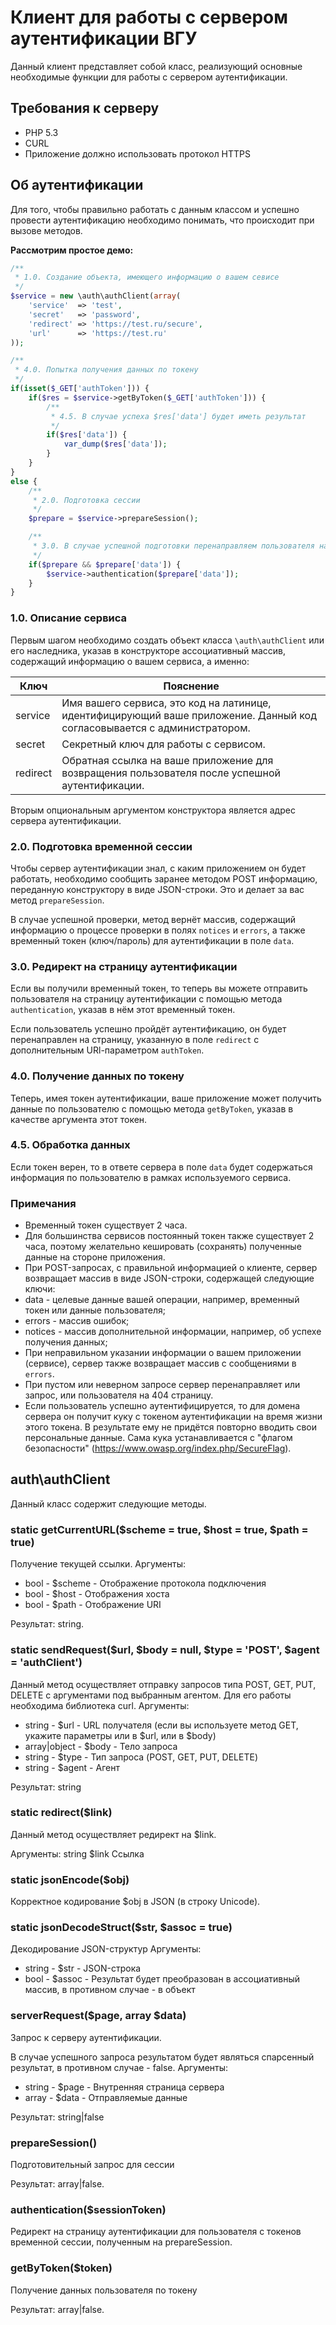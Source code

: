 ﻿# Клиент для работы с сервером аутентификации ВГУ #

Данный клиент представляет собой класс, реализующий основные необходимые функции для работы с сервером аутентификации.

## Требования к серверу ##

* PHP 5.3
* CURL
* Приложение должно использовать протокол HTTPS

## Об аутентификации ##

Для того, чтобы правильно работать с данным классом и успешно провести аутентификацию необходимо понимать, что происходит при вызове методов.

**Рассмотрим простое демо:**
~~~~php
/**
 * 1.0. Создание объекта, имеющего информацию о вашем севисе
 */
$service = new \auth\authClient(array(
    'service'  => 'test',
    'secret'   => 'password',
    'redirect' => 'https://test.ru/secure',
    'url'      => 'https://test.ru'
));

/**
 * 4.0. Попытка получения данных по токену
 */
if(isset($_GET['authToken'])) {
    if($res = $service->getByToken($_GET['authToken'])) {
        /**
         * 4.5. В случае успеха $res['data'] будет иметь результат
         */
        if($res['data']) {
            var_dump($res['data']);
        }
    }
}
else {
    /**
     * 2.0. Подготовка сессии
     */
    $prepare = $service->prepareSession();

    /**
     * 3.0. В случае успешной подготовки перенаправляем пользователя на страницу аутентификации
     */
    if($prepare && $prepare['data']) {
        $service->authentication($prepare['data']);
    }
}
~~~~

### 1.0. Описание сервиса ###

Первым шагом необходимо создать объект класса `\auth\authClient` или его наследника, указав в конструкторе ассоциативный массив,
содержащий информацию о вашем сервиса, а именно:

Ключ     | Пояснение
-------- | -----------------------------------------------------------------------------------------------------------------------------
service  | Имя вашего сервиса, это код на латинице, идентифицирующий ваше приложение. Данный код согласовывается с администратором.
secret   | Секретный ключ для работы с сервисом.
redirect | Обратная ссылка на ваше приложение для возвращения пользователя после успешной аутентификации.

Вторым опциональным аргументом конструктора является адрес сервера аутентификации.

### 2.0. Подготовка временной сессии ###

Чтобы сервер аутентификации знал, с каким приложением он будет работать, необходимо сообщить заранее методом POST информацию, переданную конструктору в виде JSON-строки. 
Это и делает за вас метод `prepareSession`.

В случае успешной проверки, метод вернёт массив, содержащий информацию о процессе проверки в полях `notices` и `errors`,
а также временный токен (ключ/пароль) для аутентификации в поле `data`.

### 3.0. Редирект на страницу аутентификации ###

Если вы получили временный токен, то теперь вы можете отправить пользователя на страницу аутентификации с помощью метода `authentication`, указав в нём этот временный токен.

Если пользователь успешно пройдёт аутентификацию, он будет перенаправлен на страницу, указанную в поле `redirect` с дополнительным URl-параметром `authToken`.

### 4.0. Получение данных по токену ###

Теперь, имея токен аутентификации, ваше приложение может получить данные по пользователю с помощью метода `getByToken`, указав в качестве аргумента этот токен.

### 4.5. Обработка данных ###

Если токен верен, то в ответе сервера в поле `data` будет содержаться информация по пользователю в рамках используемого сервиса.

### Примечания ###

* Временный токен существует 2 часа.
* Для большинства сервисов постоянный токен также существует 2 часа, поэтому желательно кешировать (сохранять) полученные данные на стороне приложения.
* При POST-запросах, с правильной информацией о клиенте, сервер возвращает массив в виде JSON-строки, содержащей следующие ключи:
 * data    - целевые данные вашей операции, например, временный токен или данные пользователя;
 * errors  - массив ошибок;
 * notices - массив дополнительной информации, например, об успехе получения данных;
* При неправильном указании информации о вашем приложении (сервисе), сервер также возвращает массив с сообщениями в `errors`.
* При пустом или неверном запросе сервер перенаправляет или запрос, или пользователя на 404 страницу.
* Если пользователь успешно аутентифицируется, то для домена сервера он получит куку с токеном аутентификации на время жизни этого токена. В результате ему не придётся повторно вводить свои персональные данные. Сама кука устанавливается с "флагом безопасности" (https://www.owasp.org/index.php/SecureFlag).

## auth\authClient ##

Данный класс содержит следующие методы.

### static getCurrentURL($scheme = true, $host = true, $path = true) ###

Получение текущей ссылки. 
Аргументы:

* bool - $scheme - Отображение протокола подключения
* bool - $host   - Отображения хоста
* bool - $path   - Отображение URI

Результат: string.

### static sendRequest($url, $body = null, $type = 'POST', $agent = 'authClient') ###

Данный метод осуществляет отправку запросов типа POST, GET, PUT, DELETE с аргументами под выбранным агентом. 
Для его работы необходима библиотека curl. 
Аргументы:

* string       - $url   - URL получателя (если вы используете метод GET, укажите параметры или в $url, или в $body)
* array|object - $body  - Тело запроса
* string       - $type  - Тип запроса (POST, GET, PUT, DELETE)
* string       - $agent - Агент

Результат: string

### static redirect($link) ###

Данный метод осуществляет редирект на $link.

Аргументы: string $link Ссылка

### static jsonEncode($obj) ###

Корректное кодирование $obj в JSON (в строку Unicode).

### static jsonDecodeStruct($str, $assoc = true) ###

Декодирование JSON-структур
Аргументы: 

* string - $str   - JSON-строка
* bool   - $assoc - Результат будет преобразован в ассоциативный массив, в противном случае - в объект

### serverRequest($page, array $data) ###

Запрос к серверу аутентификации.

В случае успешного запроса результатом будет являться спарсенный результат, в противном случае - false. 
Аргументы:

* string - $page - Внутренняя страница сервера
* array  - $data - Отправляемые данные

Результат: string|false

### prepareSession() ###

Подготовительный запрос для сессии

Результат: array|false.

### authentication($sessionToken) ###

Редирект на страницу аутентификации для пользователя с токенов временной сессии, полученным на prepareSession.


### getByToken($token) ###

Получение данных пользователя по токену

Результат: array|false.